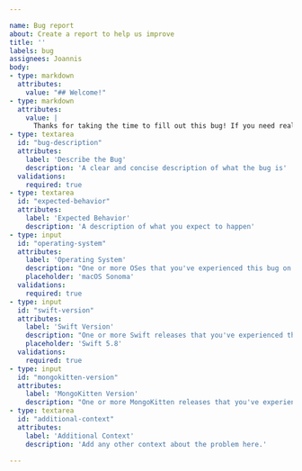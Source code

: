 ```yaml
---

name: Bug report
about: Create a report to help us improve
title: ''
labels: bug
assignees: Joannis
body:
- type: markdown
  attributes:
    value: "## Welcome!"
- type: markdown
  attributes:
    value: |
      Thanks for taking the time to fill out this bug! If you need real-time help, join us on Discord.
- type: textarea
  id: "bug-description"
  attributes:
    label: 'Describe the Bug'
    description: 'A clear and concise description of what the bug is'
  validations:
    required: true
- type: textarea
  id: "expected-behavior"
  attributes:
    label: 'Expected Behavior'
    description: 'A description of what you expect to happen'
- type: input
  id: "operating-system"
  attributes:
    label: 'Operating System'
    description: "One or more OSes that you've experienced this bug on."
    placeholder: 'macOS Sonoma'
  validations:
    required: true
- type: input
  id: "swift-version"
  attributes:
    label: 'Swift Version'
    description: "One or more Swift releases that you've experienced this bug on."
    placeholder: 'Swift 5.8'
  validations:
    required: true
- type: input
  id: "mongokitten-version"
  attributes:
    label: 'MongoKitten Version'
    description: "One or more MongoKitten releases that you've experienced this bug on."
- type: textarea
  id: "additional-context"
  attributes:
    label: 'Additional Context'
    description: 'Add any other context about the problem here.'
  
---
```

